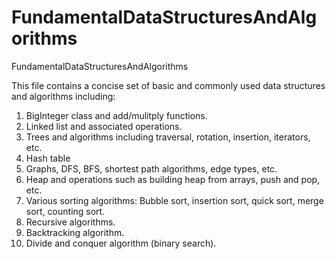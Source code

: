FundamentalDataStructuresAndAlgorithms
======================================

FundamentalDataStructuresAndAlgorithms

This file contains a concise set of basic and commonly used data structures and algorithms including:

1. BigInteger class and add/mulitply functions.
2. Linked list and associated operations.
3. Trees and algorithms including traversal, rotation, insertion, iterators, etc.
4. Hash table
5. Graphs, DFS, BFS, shortest path algorithms, edge types, etc.
6. Heap and operations such as building heap from arrays, push and pop, etc. 
7. Various sorting algorithms: Bubble sort, insertion sort, quick sort, merge sort, counting sort.
8. Recursive algorithms.
9. Backtracking algorithm.
10. Divide and conquer algorithm (binary search).
